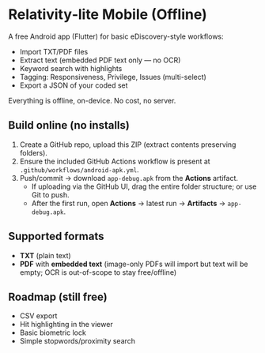 # Relativity‑lite Mobile (Offline)

A free Android app (Flutter) for basic eDiscovery-style workflows:
- Import TXT/PDF files
- Extract text (embedded PDF text only — no OCR)
- Keyword search with highlights
- Tagging: Responsiveness, Privilege, Issues (multi-select)
- Export a JSON of your coded set

Everything is offline, on-device. No cost, no server.

## Build online (no installs)
1. Create a GitHub repo, upload this ZIP (extract contents preserving folders).
2. Ensure the included GitHub Actions workflow is present at `.github/workflows/android-apk.yml`.
3. Push/commit → download `app-debug.apk` from the **Actions** artifact.
   - If uploading via the GitHub UI, drag the entire folder structure; or use Git to push.
   - After the first run, open **Actions** → latest run → **Artifacts** → `app-debug.apk`.

## Supported formats
- **TXT** (plain text)
- **PDF** with **embedded text** (image-only PDFs will import but text will be empty; OCR is out-of-scope to stay free/offline)

## Roadmap (still free)
- CSV export
- Hit highlighting in the viewer
- Basic biometric lock
- Simple stopwords/proximity search
